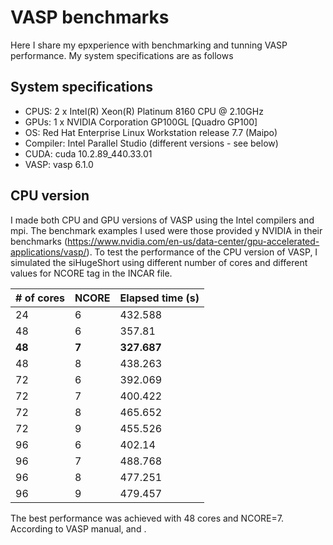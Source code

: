 # VASP benchmarks

Here I share my epxperience with benchmarking and tunning VASP performance. My system specifications are as follows

## System specifications
- CPUS: 2 x Intel(R) Xeon(R) Platinum 8160 CPU @ 2.10GHz
- GPUs: 1 x NVIDIA Corporation GP100GL [Quadro GP100]
- OS: Red Hat Enterprise Linux Workstation release 7.7 (Maipo)
- Compiler: Intel Parallel Studio (different versions - see below)
- CUDA: cuda 10.2.89_440.33.01
- VASP: vasp 6.1.0

## CPU version
I made both CPU and GPU versions of VASP using the Intel compilers and mpi. The benchmark examples I used were those provided y NVIDIA in their benchmarks (https://www.nvidia.com/en-us/data-center/gpu-accelerated-applications/vasp/). To test the performance of the CPU version of VASP, I simulated the siHugeShort using different number of cores and different values for NCORE tag in the INCAR file.  

| # of cores | NCORE | Elapsed time (s) |
| ------------- | ------------- | ------------- |
| 24	| 6	| 432.588 |
| 48	| 6	| 357.81 |
| **48** |	**7** |	**327.687** |
| 48 |	8 |	438.263 |
| 72 |	6 |	392.069 |
| 72 |	7 |	400.422 |
| 72 |	8 |	465.652 |
| 72 |	9 |	455.526 |
| 96 |	6 |	402.14 |
| 96 |	7 |	488.768 |
| 96 |	8 |	477.251 |
| 96 |	9	| 479.457 |

The best performance was achieved with 48 cores and NCORE=7. According to VASP manual, [](http://latex.codecogs.com/gif.latex?NCORE%20%3D%20core%20%5C%23/NPAR) and [](http://latex.codecogs.com/gif.latex?NPAR%20%5Capprox%20%5Csqrt%7Bcore%5C%23%7D). 
